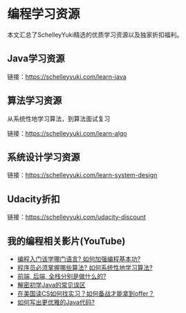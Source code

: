 # 编程学习资源
本文汇总了SchelleyYuki精选的优质学习资源以及独家折扣福利。



## Java学习资源
链接：<a href="https://schelleyyuki.com/learn-java" target="_blank">https://schelleyyuki.com/learn-java</a>

## 算法学习资源
从系统性地学习算法，到算法面试复习

链接：<a href="https://schelleyyuki.com/learn-algo" target="_blank">https://schelleyyuki.com/learn-algo</a>

## 系统设计学习资源
链接：<a href="https://schelleyyuki.com/learn-system-design" target="_blank">https://schelleyyuki.com/learn-system-design</a>

## Udacity折扣
链接：<a href="https://schelleyyuki.com/udacity-discount" target="_blank">https://schelleyyuki.com/udacity-discount</a>

## 我的编程相关影片(YouTube)
- [编程入门该学哪门语言? 如何加强编程基本功?](https://youtu.be/6B9Olpve4n0)
- [程序员必须掌握哪些算法? 如何系统性地学习算法?](https://youtu.be/ZQhMW50wmwg)
- [前端, 后端, 全栈分别是做什么的? ](https://youtu.be/5wP0KuBIrZo)
- [解密初学Java的常见误区](https://youtu.be/IFDjrK2y5s4)
- [在美国读CS如何找实习？如何备战才能拿到offer？](https://youtu.be/3ydAhAz7ZeI)
- [如何写出更优雅的Java代码?](https://youtu.be/x4z3K0BsrwM)
